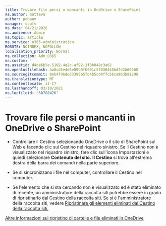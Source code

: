 ```yaml
---
title: Trovare file persi o mancanti in OneDrive o SharePoint
ms.author: matteva
author: pebaum
manager: scotv
ms.date: 04/21/2020
ms.audience: Admin
ms.topic: article
ms.service: o365-administration
ROBOTS: NOINDEX, NOFOLLOW
localization_priority: Normal
ms.collection: Adm_O365
ms.custom: ''
ms.assetid: d4de6b5e-5102-4e2c-af92-1f8b049c3a02
ms.openlocfilehash: aa0cd1e4d5e89b9fb601c37030440bdfd2b66260
ms.sourcegitcommit: 0eb4f9bde53395b5fd4b5cd4ffc56ca96db91298
ms.translationtype: MT
ms.contentlocale: it-IT
ms.lasthandoff: 03/10/2021
ms.locfileid: "50708426"
---
```

# <a name="find-lost-or-missing-files-in-onedrive-or-sharepoint"></a>Trovare file persi o mancanti in OneDrive o SharePoint

- Controllare il Cestino selezionando OneDrive o il sito di SharePoint sul Web e facendo clic sul Cestino nel riquadro sinistro. Se il Cestino non è visualizzato nel riquadro sinistro, fare clic sull'icona Impostazioni e quindi selezionare **Contenuto del sito.** **Il Cestino** si trova all'estrema destra della barra dei comandi nella parte superiore. 
    
- Se si sincronizzano i file nel computer, controllare il Cestino nel computer. 
    
- Se l'elemento che si sta cercando non è visualizzato ed è stato eliminato di recente, un amministratore della raccolta siti potrebbe essere in grado di ripristinarlo dal Cestino della raccolta siti. Se si è l'amministratore della raccolta siti, vedere [Ripristinare gli elementi eliminati dal Cestino della raccolta siti.](https://support.microsoft.com/office/restore-items-in-the-recycle-bin-that-were-deleted-from-sharepoint-or-teams-6df466b6-55f2-4898-8d6e-c0dff851a0be)
    
[Altre informazioni sul ripristino di cartelle e file eliminati in OneDrive](https://go.microsoft.com/fwlink/?linkid=872872)
  

